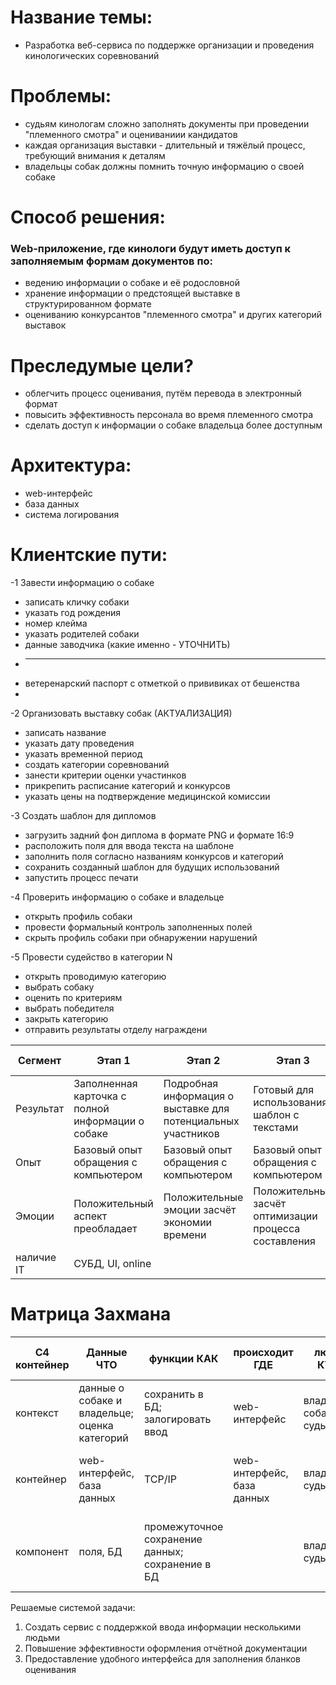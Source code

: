 # Название темы:
- Разработка веб-сервиса по поддержке организации и проведения кинологических соревнований

# Проблемы: 
- судьям кинологам сложно заполнять документы при проведении "племенного смотра" и оцениваниии кандидатов
- каждая организация выставки - длительный и тяжёлый процесс, требующий внимания к деталям
- владельцы собак должны помнить точную информацию о своей собаке

# Способ решения: 
### Web-приложение, где кинологи будут иметь доступ к заполняемым формам документов по:
- ведению информации о собаке и её родословной
- хранение информации о предстоящей выставке в структурированном формате
- оцениванию конкурсантов "племенного смотра" и других категорий выставок

# Преследумые цели?
- облегчить процесс оценивания, путём перевода в электронный формат
- повысить эффективность персонала во время племенного смотра
- сделать доступ к информации о собаке владельца более доступным

# Архитектура:
- web-интерфейс
- база данных
- система логирования

# Клиентские пути:
-1 Завести информацию о собаке
- записать кличку собаки
- указать год рождения
- номер клейма
- указать родителей собаки
- данные заводчика (какие именно - УТОЧНИТЬ)
- _____________________
- ветеренарский паспорт с отметкой о прививиках от бешенства
- 

-2 Организовать выставку собак (АКТУАЛИЗАЦИЯ)
- записать название
- указать дату проведения
- указать временной период
- создать категории соревнований
- занести критерии оценки участинков
- прикрепить расписание категорий и конкурсов
- указать цены на подтверждение медицинской комиссии

-3 Создать шаблон для дипломов
- загрузить задний фон диплома в формате PNG и формате 16:9
- расположить поля для ввода текста на шаблоне
- заполнить поля согласно названиям конкурсов и категорий
- сохранить созданный шаблон для будущих использований
- запустить процесс печати

-4 Проверить информацию о собаке и владельце
- открыть профиль собаки
- провести формальный контроль заполненных полей
- скрыть профиль собаки при обнаружении нарушений

-5 Провести судейство в категории N
- открыть проводимую категорию
- выбрать собаку
- оценить по критериям
- выбрать победителя
- закрыть категорию
- отправить результаты отделу награждени

| Сегмент   | Этап 1                                             | Этап 2                                                       | Этап 3                                                | Этап 4 | 
|---        |---                                                 |---                                                           |---                                                    |---     |
|Результат  | Заполненная карточка с полной информации о собаке  | Подробная информация о выставке для потенциальных участников | Готовый для использования шаблон с текстами           |        |
|Опыт       | Базовый опыт обращения с компьютером               | Базовый опыт обращения с компьютером                         | Базовый опыт обращения с компьютером                  |        |
|Эмоции     | Положительный аспект преобладает                   | Положительные эмоции засчёт экономии времени                 | Положительные засчёт оптимизации процесса составления |        |
|наличие IT | СУБД, UI, online                                   |        |        |        |

# Матрица Захмана
| C4 контейнер | Данные ЧТО | функции КАК | происходит ГДЕ | люди КТО | время КОГДА | мотивация ПОЧЕМУ/ЗАЧЕМ |
|---           |---         |---          |---             |---       |---          |---                     |
| контекст     |данные о собаке и владельце; оценка категорий|сохранить в БД; залогировать ввод |web-интерфейс|владелец собаки; судья|создание записи о собаке; судейство|доступ к информации; рабочие обязанности|
| контейнер    |web-интерфейс, база данных                   |TCP/IP                            |web-интерфейс, база данных|владелец; судья| ввод новой информации|поставленная задача перед системой по сохранению информации|
| компонент    |поля, БД    |промежуточное сохранение данных; сохранение в БД||владелец; судья|база данных; поток от web-интерфейса к БД|выполнение постапвленной цели перед программой|

Решаемые системой задачи:
1) Создать сервис с поддержкой ввода информации несколькими людьми
2) Повышение эффективности оформления отчётной документации
3) Предоставление удобного интерфейса для заполнения бланков оценивания

